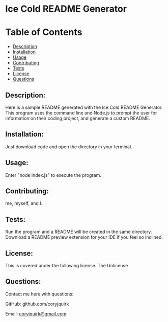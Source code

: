 
# Ice Cold README Generator

# Table of Contents
* [Description](#description)
* [Installation](#installation)
* [Usage](#usage)
* [Contributing](#contributing)
* [Tests](#tests)
* [License](#license)
* [Questions](#questions)

## Description:
Here is a sample README generated with the Ice Cold README Generator. This program uses the command line and Node.js to prompt the user for information on their coding project, and generate a custom README.
## Installation:
Just download code and open the directory in your terminal.
## Usage: 
Enter "node index.js" to execute the program.
## Contributing:
me, myself, and I.
## Tests:
Run the program and a README will be created in the same directory. Download a README preview extension for your IDE if you feel so inclined.
## License:
This is covered under the following license:  The Unlicense
## Questions:
Contact me here with questions:

GitHub: github.com/coryjquirk

Email: coryjquirk@gmail.com
        